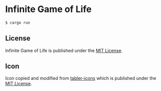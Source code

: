 # Infinite Game of Life

```sh
$ cargo run
```

## License

Infinite Game of Life is published under the [MIT License](./LICENSE).

## Icon

Icon copied and modified from [tabler-icons](https://tabler-icons.io/i/chart-grid-dots) which is published under the [MIT License](https://github.com/tabler/tabler-icons/blob/master/LICENSE).
